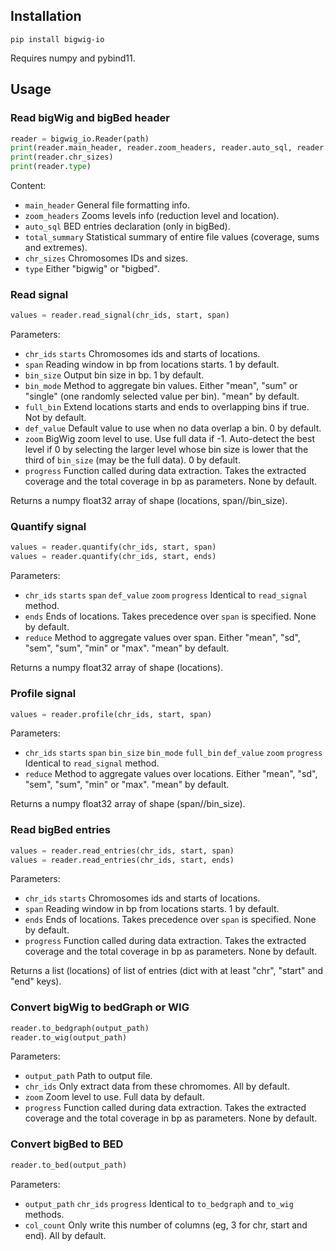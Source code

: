 ## Installation

```
pip install bigwig-io
```

Requires numpy and pybind11.

## Usage

### Read bigWig and bigBed header

```python
reader = bigwig_io.Reader(path)
print(reader.main_header, reader.zoom_headers, reader.auto_sql, reader.total_summary)
print(reader.chr_sizes)
print(reader.type)
```

Content:
- `main_header` General file formatting info.
- `zoom_headers` Zooms levels info (reduction level and location).
- `auto_sql` BED entries declaration (only in bigBed).
- `total_summary` Statistical summary of entire file values (coverage, sums and extremes).
- `chr_sizes` Chromosomes IDs and sizes.
- `type` Either "bigwig" or "bigbed".

### Read signal

```python
values = reader.read_signal(chr_ids, start, span)
```

Parameters:
- `chr_ids` `starts` Chromosomes ids and starts of locations.
- `span` Reading window in bp from locations starts. 1 by default.
- `bin_size` Output bin size in bp. 1 by default.
- `bin_mode` Method to aggregate bin values. Either "mean", "sum" or "single" (one randomly selected value per bin). "mean" by default.
- `full_bin` Extend locations starts and ends to overlapping bins if true. Not by default.
- `def_value` Default value to use when no data overlap a bin. 0 by default.
- `zoom` BigWig zoom level to use. Use full data if -1. Auto-detect the best level if 0 by selecting the larger level whose bin size is lower that the third of `bin_size` (may be the full data). 0 by default.
- `progress` Function called during data extraction. Takes the extracted coverage and the total coverage in bp as parameters. None by default.

Returns a numpy float32 array of shape (locations, span//bin_size).

### Quantify signal

```python
values = reader.quantify(chr_ids, start, span)
values = reader.quantify(chr_ids, start, ends)
```

Parameters:
- `chr_ids` `starts` `span` `def_value` `zoom` `progress` Identical to `read_signal` method.
- `ends` Ends of locations. Takes precedence over `span` is specified. None by default.
- `reduce` Method to aggregate values over span. Either "mean", "sd", "sem", "sum", "min" or "max". "mean" by default.

Returns a numpy float32 array of shape (locations).

### Profile signal

```python
values = reader.profile(chr_ids, start, span)
```

Parameters:
- `chr_ids` `starts` `span` `bin_size` `bin_mode` `full_bin` `def_value` `zoom` `progress` Identical to `read_signal` method.
- `reduce` Method to aggregate values over locations. Either "mean", "sd", "sem", "sum", "min" or "max". "mean" by default.

Returns a numpy float32 array of shape (span//bin_size).

### Read bigBed entries

```python
values = reader.read_entries(chr_ids, start, span)
values = reader.read_entries(chr_ids, start, ends)
```

Parameters:
- `chr_ids` `starts` Chromosomes ids and starts of locations.
- `span` Reading window in bp from locations starts. 1 by default.
- `ends` Ends of locations. Takes precedence over `span` is specified. None by default.
- `progress` Function called during data extraction. Takes the extracted coverage and the total coverage in bp as parameters. None by default.

Returns a list (locations) of list of entries (dict with at least "chr", "start" and "end" keys).

### Convert bigWig to bedGraph or WIG

```python
reader.to_bedgraph(output_path)
reader.to_wig(output_path)
```

Parameters:
- `output_path` Path to output file.
- `chr_ids` Only extract data from these chromomes. All by default.
- `zoom` Zoom level to use. Full data by default.
- `progress` Function called during data extraction. Takes the extracted coverage and the total coverage in bp as parameters. None by default.

### Convert bigBed to BED

```python
reader.to_bed(output_path)
```

Parameters:
- `output_path` `chr_ids` `progress` Identical to `to_bedgraph` and `to_wig` methods.
- `col_count` Only write this number of columns (eg, 3 for chr, start and end). All by default.
